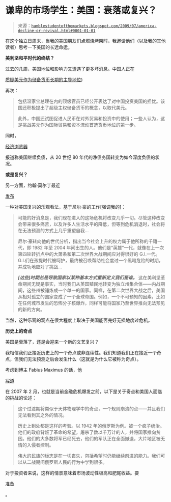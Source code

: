 <!--yml

分类：未分类

日期：2024-05-18 00:50:40

-->

# 谦卑的市场学生：美国：衰落或复兴？

> 来源：[`humblestudentofthemarkets.blogspot.com/2009/07/america-decline-or-revival.html#0001-01-01`](https://humblestudentofthemarkets.blogspot.com/2009/07/america-decline-or-revival.html#0001-01-01)

在这个独立日周末，当我的美国朋友们点燃烧烤架时，我邀请他们（以及我的其他读者）思考一下美国的长远命运。

**美利坚和平时代的终结？**

过去的几周，美国地位和影响力又遭遇了更多坏消息。中国人正在

[质疑美元作为储备货币长期的主导地位](http://www2.chinadaily.com.cn/bizchina/2009-03/23/content_7607627.htm))

再次：

> 包括温家宝总理在内的顶级官员已经公开表达了对中国投资美国的担忧。该国还积极提出了超级主权储备货币的概念，以取代美元。
> 
> 此外，中国还试图促进人民币在对外贸易和投资中的使用；一些人认为，这是挑战美元作为国际贸易和资本流动首选货币地位的第一步。

同时，

[经济浏览器](http://www.econbrowser.com/archives/2009/06/exorbitant_priv.html)

报道称美国继续负债，从 20 世纪 80 年代的净债务国转变为如今深度负债的状况。

**或是复兴？**

另一方面，约翰·莫尔丁最近

[发布](http://www.investorsinsight.com/blogs/john_mauldins_outside_the_box/archive/2009/06/29/a-20-year-bear-market.aspx)

一种对美国复兴的乐观看法，基于尼尔·豪的工作[强调我的]：

> 可能的好消息是，我们现在进入的这场危机将改变几乎一切。尽管这种改变会带来很多痛苦，以及许多人生活水平的降低，但等到危机消退时，社会将在无法预测的方式上几乎重塑自我…
> 
> 尼尔·豪转向他的世代分析，指出当今社会上升的权力属于他所称的千禧一代，即 1982 年至 2004 年间出生的人。他们是“英雄”一代，就像在上一次第四轮转折点中的大萧条和第二次世界大战期间应对得很好的 G.I.一代。G.I.们在孩提时代被呵护，最终被召唤帮助社会度过一个黑暗危险的时期，并成功地应对了挑战…
> 
> ***[这些]时期总是导致国家以某种基本方式重新定义我们是谁。*** 这在美利坚革命期间无疑是事实，当时我们从英国殖民地转变为独立州集合体——内战期间，这些州被锤炼成一个单一的国家。同样，在第二次世界大战之后，美国从相对孤立的国家变成了一个全球帝国。例如，一个不可预知的因素，比如在任何城市发生的恐怖分子核爆炸，同样可能将国家乃至世界推向无法预见的新的方向。

当然，这种乐观的观点在很大程度上取决于美国能否完好无损地度过危机。

**历史上的奇点**

美国是衰落了，还是会迎来一个新的文艺复兴？

我相信我们正接近历史上的一个奇点或非连续性。我们知道我们正在接近一个奇点，但我们无法预测之后会发生什么（这就是为什么它被称为奇点）。

考虑到博主 Fabius Maximus 的话，他

[写道](http://www.d-n-i.net/fcs/fabius_change_blindness.htm)

在 2007 年 2 月，也就是当前金融危机爆发之前，以下是关于奇点和美国人面临的挑战的论述：

> 这个过渡期将类似于天体物理学中的奇点，一个规则崩溃的点——并且我们无法看到其之外的情况。
> 
> 历史上到处都是这样的考验。以 1942 年的俄罗斯为例。被一个疯子统治。他们的政府背叛了革命的希望，屠杀了数以千万计的人，并将国家推向贫困。他们的大多数将军已经死去，他们的军队正在全面撤退，大片地区被无情的入侵者控制。
> 
> 伟大的民族的标志是在一切丧失，包括希望时仍能继续前进的能力。我们可以从二战期间俄罗斯人民的行为中学到很多。

对于投资者来说，这样的情景意味着市场波动性极高和肥尾收益。要

[准备](http://humblestudentofthemarkets.blogspot.com/2009/04/for-commodity-bulls.html)

。
